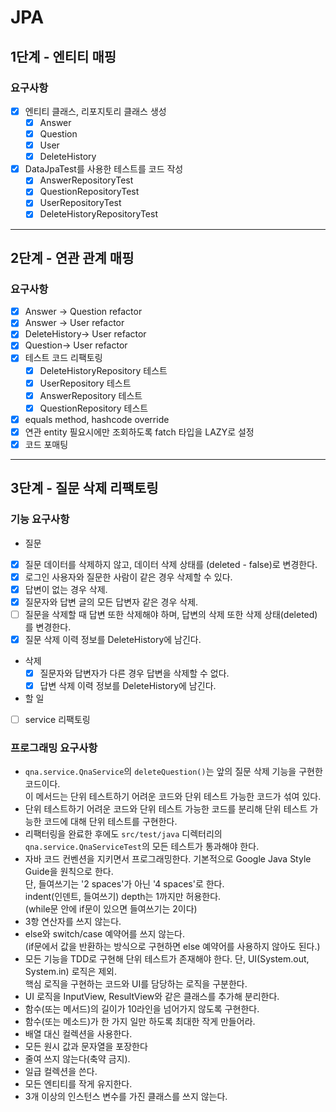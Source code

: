 # JPA

## 1단계 - 엔티티 매핑
### 요구사항
- [x] 엔티티 클래스, 리포지토리 클래스 생성
  - [x] Answer
  - [x] Question
  - [x] User
  - [x] DeleteHistory
- [x] DataJpaTest를 사용한 테스트를 코드 작성
  - [x] AnswerRepositoryTest
  - [x] QuestionRepositoryTest
  - [x] UserRepositoryTest
  - [x] DeleteHistoryRepositoryTest

---

## 2단계 - 연관 관계 매핑
### 요구사항
- [x] Answer -> Question refactor
- [x] Answer -> User refactor
- [x] DeleteHistory-> User refactor
- [x] Question-> User refactor
- [x] 테스트 코드 리팩토링
  - [x] DeleteHistoryRepository 테스트
  - [x] UserRepository 테스트
  - [x] AnswerRepository 테스트
  - [x] QuestionRepository 테스트
- [x] equals method, hashcode override 
- [x] 연관 entity 필요시에만 조회하도록 fatch 타입을 LAZY로 설정
- [x] 코드 포매팅

---

## 3단계 - 질문 삭제 리팩토링
### 기능 요구사항
 - 질문
  - [x] 질문 데이터를 삭제하지 않고, 데이터 삭제 상태를 (deleted - false)로 변경한다.
  - [x] 로그인 사용자와 질문한 사람이 같은 경우 삭제할 수 있다.
  - [x] 답변이 없는 경우 삭제.
  - [x] 질문자와 답변 글의 모든 답변자 같은 경우 삭제.
  - [ ] 질문을 삭제할 때 답변 또한 삭제해야 하며, 답변의 삭제 또한 삭제 상태(deleted)를 변경한다.
  - [x] 질문 삭제 이력 정보를 DeleteHistory에 남긴다.
- 삭제
  - [x] 질문자와 답변자가 다른 경우 답변을 삭제할 수 없다.
  - [x] 답변 삭제 이력 정보를 DeleteHistory에 남긴다. 
- 할 일
- [ ] service 리팩토링

### 프로그래밍 요구사항
- `qna.service.QnaService`의 `deleteQuestion()`는 앞의 질문 삭제 기능을 구현한 코드이다.  
  이 메서드는 단위 테스트하기 어려운 코드와 단위 테스트 가능한 코드가 섞여 있다.
- 단위 테스트하기 어려운 코드와 단위 테스트 가능한 코드를 분리해 단위 테스트 가능한 코드에 대해 단위 테스트를 구현한다.
- 리팩터링을 완료한 후에도 `src/test/java` 디렉터리의 `qna.service.QnaServiceTest`의 모든 테스트가 통과해야 한다.
- 자바 코드 컨벤션을 지키면서 프로그래밍한다.
  기본적으로 Google Java Style Guide을 원칙으로 한다.  
  단, 들여쓰기는 '2 spaces'가 아닌 '4 spaces'로 한다.    
  indent(인덴트, 들여쓰기) depth는 1까지만 허용한다.  
  (while문 안에 if문이 있으면 들여쓰기는 2이다)  
- 3항 연산자를 쓰지 않는다.
- else와 switch/case 예약어를 쓰지 않는다.  
  (if문에서 값을 반환하는 방식으로 구현하면 else 예약어를 사용하지 않아도 된다.)
- 모든 기능을 TDD로 구현해 단위 테스트가 존재해야 한다. 단, UI(System.out, System.in) 로직은 제외.  
  핵심 로직을 구현하는 코드와 UI를 담당하는 로직을 구분한다.  
- UI 로직을 InputView, ResultView와 같은 클래스를 추가해 분리한다.
- 함수(또는 메서드)의 길이가 10라인을 넘어가지 않도록 구현한다.
- 함수(또는 메소드)가 한 가지 일만 하도록 최대한 작게 만들어라.
- 배열 대신 컬렉션을 사용한다.
- 모든 원시 값과 문자열을 포장한다
- 줄여 쓰지 않는다(축약 금지).
- 일급 컬렉션을 쓴다.
- 모든 엔티티를 작게 유지한다.
- 3개 이상의 인스턴스 변수를 가진 클래스를 쓰지 않는다.
